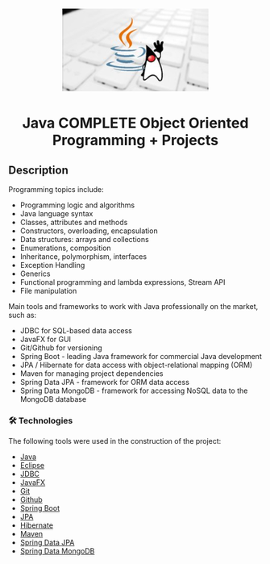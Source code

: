 <h1 align="center">
  <img alt="Java COMPLETE Object Oriented Programming" src="logo.png" />
</h1>

<h1 align="center">Java COMPLETE Object Oriented Programming + Projects</h1>

## Description

Programming topics include:

- Programming logic and algorithms
- Java language syntax
- Classes, attributes and methods
- Constructors, overloading, encapsulation
- Data structures: arrays and collections
- Enumerations, composition
- Inheritance, polymorphism, interfaces
- Exception Handling
- Generics
- Functional programming and lambda expressions, Stream API
- File manipulation

Main tools and frameworks to work with Java professionally on the market, such as:

- JDBC for SQL-based data access
- JavaFX for GUI
- Git/Github for versioning
- Spring Boot - leading Java framework for commercial Java development
- JPA / Hibernate for data access with object-relational mapping (ORM)
- Maven for managing project dependencies
- Spring Data JPA - framework for ORM data access
- Spring Data MongoDB - framework for accessing NoSQL data to the MongoDB database

### 🛠 Technologies

The following tools were used in the construction of the project:

- [Java](https://www.java.com/pt-BR/)
- [Eclipse](https://www.eclipse.org/)
- [JDBC](https://pt.wikipedia.org/wiki/JDBC)
- [JavaFX](https://openjfx.io/)
- [Git](https://git-scm.com/)
- [Github](https://github.com/)
- [Spring Boot](https://spring.io/projects/spring-boot)
- [JPA](https://pt.wikipedia.org/wiki/Java_Persistence_API)
- [Hibernate](https://hibernate.org/)
- [Maven](https://maven.apache.org/) 
- [Spring Data JPA](https://spring.io/projects/spring-data-jpa)
- [Spring Data MongoDB](https://spring.io/projects/spring-data-mongodb)
